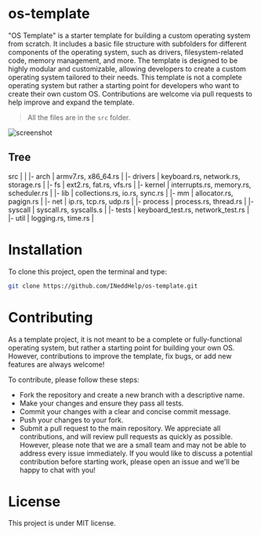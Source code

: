 # os-template

"OS Template" is a starter template for building a custom operating system from scratch. It includes a basic file structure with subfolders for different components of the operating system, such as drivers, filesystem-related code, memory management, and more. The template is designed to be highly modular and customizable, allowing developers to create a custom operating system tailored to their needs. This template is not a complete operating system but rather a starting point for developers who want to create their own custom OS. Contributions are welcome via pull requests to help improve and expand the template.
> All the files are in the `src` folder.

![screenshot](https://i.ibb.co/jZ3nWFY/Screenshot-from-2023-05-07-17-31-53.png)

## Tree

src
|
|
|- arch
|    armv7.rs, x86_64.rs
|
|- drivers
|    keyboard.rs, network.rs, storage.rs
|
|- fs
|    ext2.rs, fat.rs, vfs.rs
|
|- kernel 
|    interrupts.rs, memory.rs, scheduler.rs
|
|- lib
|     collections.rs, io.rs, sync.rs
|
|- mm
|     allocator.rs, pagign.rs
|
|- net
|     ip.rs, tcp.rs, udp.rs 
|
|- process 
|     process.rs, thread.rs 
|
|- syscall
|     syscall.rs, syscalls.s
|
|- tests 
|     keyboard_test.rs, network_test.rs
|
|- util
|     logging.rs, time.rs 
|

# Installation 

To clone this project, open the terminal and type:

```bash
git clone https://github.com/INeddHelp/os-template.git
```

# Contributing  

As a template project, it is not meant to be a complete or fully-functional operating system, but rather a starting point for building your own OS. However, contributions to improve the template, fix bugs, or add new features are always welcome!

To contribute, please follow these steps:

- Fork the repository and create a new branch with a descriptive name.
- Make your changes and ensure they pass all tests.
- Commit your changes with a clear and concise commit message.
- Push your changes to your fork.
- Submit a pull request to the main repository.
We appreciate all contributions, and will review pull requests as quickly as possible. However, please note that we are a small team and may not be able to address every issue immediately. If you would like to discuss a potential contribution before starting work, please open an issue and we'll be happy to chat with you!

# License 

This project is under MIT license.
